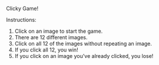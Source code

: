 Clicky Game!

Instructions:
1. Click on an image to start the game.
2. There are 12 different images.
3. Click on all 12 of the images without repeating an image.
4. If you click all 12, you win!
5. If you click on an image you've already clicked, you lose!